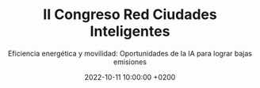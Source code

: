 ---
title: "II Congreso Red Ciudades Inteligentes"
subtitle: "Eficiencia energética y movilidad: Oportunidades de la IA para lograr bajas emisiones"
description: "En este congreso organizado por la Red Española de Ciudades Inteligentes, participé en una mesa sobre movilidad y cómo la IA podría ayudar a mejorar las emisiones, acompañado de expertos en transporte como Jorge Ordás (DGT), Mateu Marcus (EMT Palma) y Álvaro Fernández (EMT Valladolid)."
date: 2022-10-11 10:00:00 +0200
image: "/images/dbv/conferencias/congresosmartcities.webp"
link: "https://reddeciudadesinteligentes.es/2022/08/03/ii-congreso-nacional-de-la-red-espanola-de-ciudades-inteligentes-reci/"
link_video: ""
layout: conferencia-single
dark_card: true
---